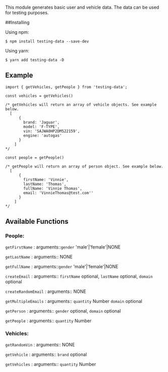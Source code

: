 This module generates basic user and vehicle data. The data can be used for testing purposes.

##Installing

Using npm:

`$ npm install testing-data --save-dev`

Using yarn:

`$ yarn add testing-data -D`

## Example

```
import { getVehicles, getPeople } from 'testing-data';

const vehicles = getVehicles()

/* getVehicles will return an array of vehicle objects. See example below.
  [
      {
        brand: 'Jaguar',
        model: 'F-TYPE',
        vin: 'SAJWA0HP2DM522159',
        engine: 'autogas'
      }
    ]
*/

const people = getPeople()

/* getPeople will return an array of person object. See example below.
  [
      {
        firstName: 'Vinnie',
        lastName: 'Thomas',
        fullName: 'Vinnie Thomas',
        email: 'VinnieThomas@test.com''
      }
    ]
*/

```
## Available Functions

### People:
`getFirstName`       : arguments::`gender` 'male'|'female'|NONE  

`getLastName`        : arguments:: NONE   

`getFullName`        : arguments::`gender` 'male'|'female'|NONE   

`createEmail`        : arguments:: `firstName` optional, `lastName` optional, `domain` optional  

`createRandomEmail`  : arguments:: NONE

`getMultipleEmails`  : arguments:: `quantity` Number `domain` optional

`getPerson`          : arguments:: `gender` optional, `domain` optional    

`getPeople`          : arguments:: `quantity` Number 

### Vehicles:

`getRandomVin` : arguments:: NONE   

`getVehicle`   : arguments:: `brand` optional

`getVehicles`  : arguments:: `quantity` Number 
